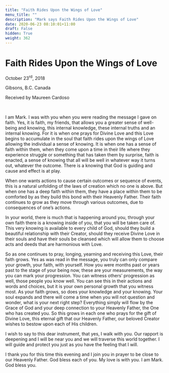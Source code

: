 ```yaml
---
title: "Faith Rides Upon the Wings of Love"
menu_title: ""
description: "Mark says Faith Rides Upon the Wings of Love"
date: 2020-06-23 08:10:01+11:00
draft: False
hidden: True
weight: 362
---
```

# Faith Rides Upon the Wings of Love 

October 23<sup>rd</sup>, 2018

Gibsons, B.C. Canada

Received by Maureen Cardoso

 

I am Mark. I was with you when you were reading the message I gave on faith. Yes, it is faith, my friends, that allows you a greater sense of well-being and knowing, this internal knowledge, these internal truths and an internal knowing. For it is when one prays for Divine Love and this Love begins to accumulate in the soul that faith rides upon the wings of Love allowing the individual a sense of knowing. It is when one has a sense of faith within them, when they come upon a time in their life where they experience struggle or something that has taken them by surprise, faith is enacted, a sense of knowing that all will be well in whatever way it turns out, whatever the outcome. There is a knowing that God is guiding and cause and effect is at play. 

When one wants actions to cause certain outcomes or sequence of events, this is a natural unfolding of the laws of creation which no one is above. But when one has a deep faith within them, they have a place within them to be comforted by as they build this bond with their Heavenly Father. Their faith continues to grow as they move through various outcomes, due to consequences of one’s actions. 

In your world, there is much that is happening around you, through your own faith there is a knowing inside of you, that you will be taken care of. This very knowing is available to every child of God, should they build a beautiful relationship with their Creator, should they receive Divine Love in their souls and have their souls be cleansed which will allow them to choose acts and deeds that are harmonious with Love. 

So as one continues to pray, longing, yearning and receiving this Love, their faith grows. Yes as was read in the message, you truly can only compare your growth, your faith, with yourself. How you were months past or years past to the stage of your being now, these are your measurements, the way you can mark your progression. You can witness others’ progression as well, those people you know well. You can see this in their actions and words and choices, but it is your own personal growth that you witness most. As your faith grows, so does your knowledge and your knowing. Your soul expands and there will come a time when you will not question and wonder, what is your next right step? Everything simply will flow by the Grace of God and your deep connection to your Heavenly Father, the One who has created you. So this grows in each one who prays for the gift of Divine Love, this eternal gift that our Heavenly Father, our beloved Creator wishes to bestow upon each of His children. 

I wish to say to this dear instrument, that yes, I walk with you. Our rapport is deepening and I will be near you and we will traverse this world together. I will guide and protect you just as you have the feeling that I will. 

I thank you for this time this evening and I join you in prayer to be close to our Heavenly Father. God bless each of you. My love is with you. I am Mark. God bless you. 